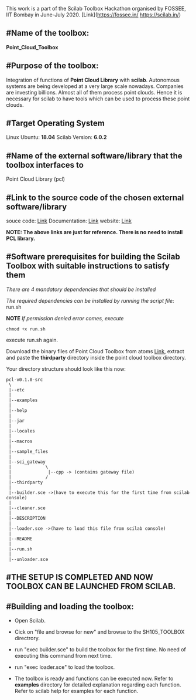 This work is a part of the Scilab Toolbox Hackathon organised by FOSSEE, IIT Bombay in June-July 2020. 
[Link](https://fossee.in/ https://scilab.in/)

#Name of the toolbox:
------------------------------------------------------------------------------------------------------------------------------------------------ 
**Point_Cloud_Toolbox**


#Purpose of the toolbox:
------------------------------------------------------------------------------------------------------------------------------------------------
Integration of functions of **Point Cloud Library** with **scilab**. Autonomous systems are being developed at a very
large scale nowadays. Companies are investing billions. Almost all of them process point clouds. Hence it is necessary 
for scilab to have tools which can be  used to process these point clouds.


#Target Operating System
------------------------------------------------------------------------------------------------------------------------------------------------
Linux Ubuntu:	**18.04**
Scilab Version: **6.0.2**


#Name of the external software/library that the toolbox interfaces to
------------------------------------------------------------------------------------------------------------------------------------------------
Point Cloud Library (pcl)



#Link to the source code of the chosen external software/library
------------------------------------------------------------------------------------------------------------------------------------------------
souce code: 	[Link](https://github.com/PointCloudLibrary/pcl)
Documentation:	[Link](https://pointclouds.org/documentation/)
website:	[Link](https://pointclouds.org/)

**NOTE: The above links are just for reference. There is no need to install PCL library.**
 

#Software prerequisites for building the Scilab Toolbox with suitable instructions to satisfy them
------------------------------------------------------------------------------------------------------------------------------------------------
*There are 4 mandatory dependencies that should be installed*

*The required dependencies can be installed by running the script file*: run.sh 

**NOTE** 
*If permission denied error comes, execute*

```
chmod +x run.sh
``` 
execute run.sh again.

Download the binary files of Point Cloud Toolbox from atoms [Link](https://atoms.scilab.org/), extract and paste the __thirdparty__ directory inside the point cloud toolbox directory.


Your directory structure should look like this now: 

```
pcl-v0.1.0-src
 \
 |--etc
 |
 |--examples
 |
 |--help
 |
 |--jar
 |
 |--locales
 |
 |--macros
 |
 |--sample_files
 |
 |--sci_gateway
 |             \
 |              |--cpp -> (contains gateway file)
 |             /
 |--thirdparty 
 |
 |--builder.sce ->(have to execute this for the first time from scilab console)
 |
 |--cleaner.sce 
 |
 |--DESCRIPTION
 |
 |--loader.sce ->(have to load this file from scilab console)
 |
 |--README
 |
 |--run.sh
 |
 |--unloader.sce

```


#THE SETUP IS COMPLETED AND NOW TOOLBOX CAN BE LAUNCHED FROM SCILAB.
------------------------------------------------------------------------------------------------------------------------------------------------


#Building and loading the toolbox:
------------------------------------------------------------------------------------------------------------------------------------------------
  * Open Scilab.
  * Cick on "file and browse for new" and browse to the SH105_TOOLBOX directrory.
  * run "exec builder.sce" to build the toolbox for the first time. No need of executing this command from next time.	
  * run "exec loader.sce" to load the toolbox.

  * The toolbox is ready and functions can be executed now. Refer to __examples__ directory for detailed explanation regarding each function. 	  Refer to scilab help for examples for each function.


